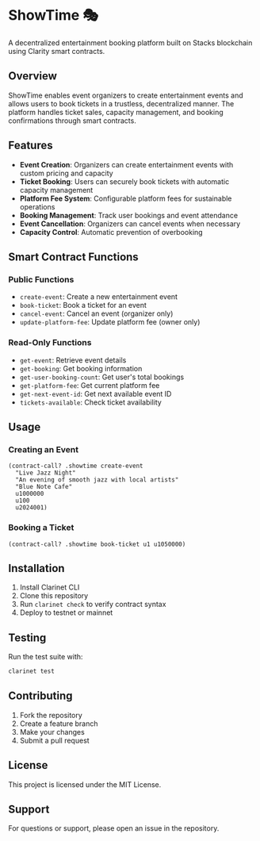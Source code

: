 # ShowTime 🎭

A decentralized entertainment booking platform built on Stacks blockchain using Clarity smart contracts.

## Overview

ShowTime enables event organizers to create entertainment events and allows users to book tickets in a trustless, decentralized manner. The platform handles ticket sales, capacity management, and booking confirmations through smart contracts.

## Features

- **Event Creation**: Organizers can create entertainment events with custom pricing and capacity
- **Ticket Booking**: Users can securely book tickets with automatic capacity management
- **Platform Fee System**: Configurable platform fees for sustainable operations
- **Booking Management**: Track user bookings and event attendance
- **Event Cancellation**: Organizers can cancel events when necessary
- **Capacity Control**: Automatic prevention of overbooking

## Smart Contract Functions

### Public Functions

- `create-event`: Create a new entertainment event
- `book-ticket`: Book a ticket for an event
- `cancel-event`: Cancel an event (organizer only)
- `update-platform-fee`: Update platform fee (owner only)

### Read-Only Functions

- `get-event`: Retrieve event details
- `get-booking`: Get booking information
- `get-user-booking-count`: Get user's total bookings
- `get-platform-fee`: Get current platform fee
- `get-next-event-id`: Get next available event ID
- `tickets-available`: Check ticket availability

## Usage

### Creating an Event

```clarity
(contract-call? .showtime create-event 
  "Live Jazz Night" 
  "An evening of smooth jazz with local artists" 
  "Blue Note Cafe" 
  u1000000 
  u100 
  u2024001)
```

### Booking a Ticket

```clarity
(contract-call? .showtime book-ticket u1 u1050000)
```

## Installation

1. Install Clarinet CLI
2. Clone this repository
3. Run `clarinet check` to verify contract syntax
4. Deploy to testnet or mainnet

## Testing

Run the test suite with:
```bash
clarinet test
```

## Contributing

1. Fork the repository
2. Create a feature branch
3. Make your changes
4. Submit a pull request

## License

This project is licensed under the MIT License.

## Support

For questions or support, please open an issue in the repository.